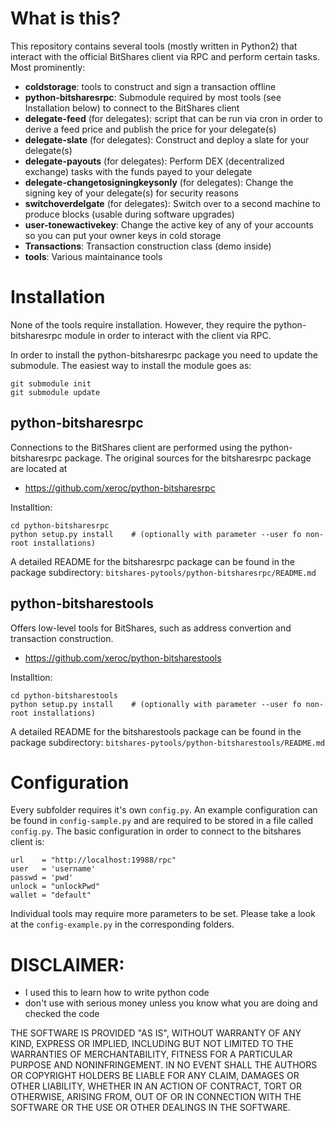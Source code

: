 # What is this? #

This repository contains several tools (mostly written in Python2) that interact
with the official BitShares client via RPC and perform certain tasks. Most
prominently:

* **coldstorage**: tools to construct and sign a transaction offline
* **python-bitsharesrpc**: Submodule required by most tools (see Installation below) to connect to the BitShares client
* **delegate-feed** (for delegates): script that can be run via cron in order to derive a feed price and publish the price for your delegate(s)
* **delegate-slate** (for delegates): Construct and deploy a slate for your delegate(s)
* **delegate-payouts** (for delegates): Perform DEX (decentralized exchange) tasks with the funds payed to your delegate
* **delegate-changetosigningkeysonly** (for delegates): Change the signing key of your delegate(s) for security reasons
* **switchoverdelgate** (for delegates): Switch over to a second machine to produce blocks (usable during software upgrades)
* **user-tonewactivekey**: Change the active key of any of your accounts so you can put your owner keys in cold storage
* **Transactions**: Transaction construction class (demo inside)
* **tools**: Various maintainance tools

# Installation #
None of the tools require installation. However, they require the
python-bitsharesrpc module in order to interact with the client via RPC.

In order to install the python-bitsharesrpc package you need to update the
submodule. The easiest way to install the module goes as:

    git submodule init
    git submodule update

## python-bitsharesrpc ##

Connections to the BitShares client are performed using the python-bitsharesrpc
package. The original sources for the bitsharesrpc package are located at

* https://github.com/xeroc/python-bitsharesrpc

Installtion:

    cd python-bitsharesrpc
    python setup.py install    # (optionally with parameter --user fo non-root installations)

A detailed README for the bitsharesrpc package can be found in the package
subdirectory: `bitshares-pytools/python-bitsharesrpc/README.md`

## python-bitsharestools ##

Offers low-level tools for BitShares, such as address convertion and transaction
construction.

* https://github.com/xeroc/python-bitsharestools

Installtion:

    cd python-bitsharestools
    python setup.py install    # (optionally with parameter --user fo non-root installations)

A detailed README for the bitsharestools package can be found in the package
subdirectory: `bitshares-pytools/python-bitsharestools/README.md`

# Configuration #

Every subfolder requires it's own `config.py`. An example configuration can be
found in `config-sample.py` and are required to be stored in a file called
`config.py`. The basic configuration in order to connect to the bitshares
client is:

    url    = "http://localhost:19988/rpc"
    user   = 'username'
    passwd = 'pwd'
    unlock = "unlockPwd"
    wallet = "default"

Individual tools may require more parameters to be set. Please take a look at
the `config-example.py` in the corresponding folders.

# DISCLAIMER: #
- I used this to learn how to write python code
- don't use with serious money unless you know what you are doing and checked the code

THE SOFTWARE IS PROVIDED "AS IS", WITHOUT WARRANTY OF ANY KIND, EXPRESS OR
IMPLIED, INCLUDING BUT NOT LIMITED TO THE WARRANTIES OF MERCHANTABILITY,
FITNESS FOR A PARTICULAR PURPOSE AND NONINFRINGEMENT. IN NO EVENT SHALL THE
AUTHORS OR COPYRIGHT HOLDERS BE LIABLE FOR ANY CLAIM, DAMAGES OR OTHER
LIABILITY, WHETHER IN AN ACTION OF CONTRACT, TORT OR OTHERWISE, ARISING FROM,
OUT OF OR IN CONNECTION WITH THE SOFTWARE OR THE USE OR OTHER DEALINGS IN THE
SOFTWARE.
